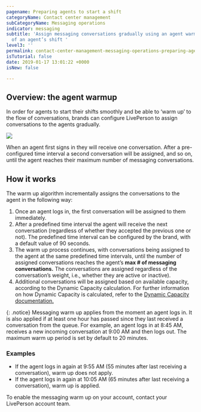 ```yaml
---
pagename: Preparing agents to start a shift
categoryName: Contact center management
subCategoryName: Messaging operations
indicator: messaging
subtitle: 'Assign messaging conversations gradually using an agent warmup at the start
  of an agent’s shift '
level3: ''
permalink: contact-center-management-messaging-operations-preparing-agents-to-start-a-shift.html
isTutorial: false
date: 2019-01-17 13:01:22 +0000
isNew: false

---
```

## Overview: the agent warmup

In order for agents to start their shifts smoothly and be able to ‘warm up’ to the flow of conversations, brands can configure LivePerson to assign conversations to the agents gradually.

![](//ce-sr.s3.eu-west-1.amazonaws.com/knowledge/img/agent-warmup-1.png)

When an agent first signs in they will receive one conversation. After a pre-configured time interval a second conversation will be assigned, and so on, until the agent reaches their maximum number of messaging conversations.

## How it works

The warm up algorithm incrementally assigns the conversations to the agent in the following way:

1. Once an agent logs in, the first conversation will be assigned to them immediately.
2. After a predefined time interval the agent will receive the next conversation (regardless of whether they accepted the previous one or not). The predefined time interval can be configured by the brand, with a default value of 90 seconds.
3. The warm up process continues, with conversations being assigned to the agent at the same predefined time intervals, until the number of assigned conversations reaches the agent’s **max # of messaging conversations.** The conversations are assigned regardless of the conversation’s weight, i.e., whether they are active or inactive).
4. Additional conversations will be assigned based on available capacity, according to the Dynamic Capacity calculation. For further information on how Dynamic Capacity is calculated, refer to the [Dynamic Capacity documentation.](contact-center-management-messaging-operations-smart-capacity-overview.html)

{: .notice}
Messaging warm up applies from the moment an agent logs in. It is also applied if at least one hour has passed since they last received a conversation from the queue. For example, an agent logs in at 8:45 AM, receives a new incoming conversation at 9:00 AM and then logs out. The maximum warm up period is set by default to 20 minutes.

### Examples

* If the agent logs in again at 9:55 AM (55 minutes after last receiving a conversation), warm up does not apply.
* If the agent logs in again at 10:05 AM (65 minutes after last receiving a conversation), warm up is applied.

To enable the messaging warm up on your account, contact your LivePerson account team.

